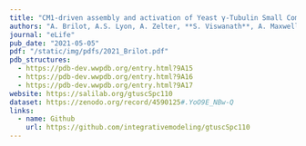 ```yaml
---
title: "CM1-driven assembly and activation of Yeast γ-Tubulin Small Complex underlies microtubule nucleation"
authors: "A. Brilot, A.S. Lyon, A. Zelter, **S. Viswanath**, A. Maxwell, R. Johnson, K.C. Yabut, M. MacCoss, E. Muller, A. Sali, T.N. Davis, D. A. Agard"
journal: "eLife"
pub_date: "2021-05-05"
pdf: "/static/img/pdfs/2021_Brilot.pdf" 
pdb_structures:
  - https://pdb-dev.wwpdb.org/entry.html?9A15
  - https://pdb-dev.wwpdb.org/entry.html?9A16
  - https://pdb-dev.wwpdb.org/entry.html?9A17
website: https://salilab.org/gtuscSpc110
dataset: https://zenodo.org/record/4590125#.YoO9E_NBw-Q
links:
  - name: Github
    url: https://github.com/integrativemodeling/gtuscSpc110
---
```

